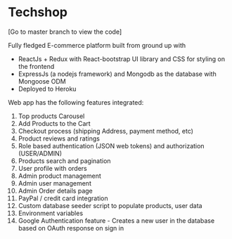 # Techshop
  [Go to master branch to view the code]

 Fully fledged E-commerce platform built from ground up with 
 
 - ReactJs + Redux with React-bootstrap UI library and CSS for styling on the frontend 
 - ExpressJs (a nodejs framework) and Mongodb as the database with Mongoose ODM
 - Deployed to Heroku
 
 Web app has the following features integrated:
 1. Top products Carousel
 2. Add Products to the Cart
 3. Checkout process (shipping Address, payment method, etc)
 4. Product reviews and ratings
 5. Role based authentication (JSON web tokens) and authorization (USER/ADMIN)
 6. Products search and pagination 
 7. User profile with orders
 8. Admin product management
 9. Admin user management
 10. Admin Order details page
 11. PayPal / credit card integration
 12. Custom database seeder script to populate products, user data
 13. Environment variables
 14. Google Authentication feature - Creates a new user in the database based on OAuth response on sign in
